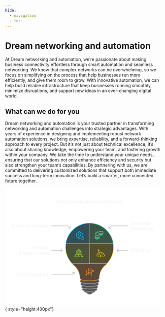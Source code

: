 ```yaml
---
hide:
  - navigation
  - toc
---
```

<style>
  /* Inline styles */
  .md-grid {
    max-width: 600px;
  }
</style>

# Dream networking and automation

At Dream networking and automation, we’re passionate about making business connectivity effortless through smart automation and seamless networking. We know that complex networks can be overwhelming, so we focus on simplifying on the process that help businesses run more efficiently, and give them room to grow. With innovative automation, we can help build reliable infrastructure that keep businesses running smoothly, minimize disruptions, and support new ideas in an ever-changing digital world.

## What can we do for you

Dream networking and automation is your trusted partner in transforming networking and automation challenges into strategic advantages. With years of experience in designing and implementing robust network automation solutions, we bring expertise, reliability, and a forward-thinking approach to every project. But it’s not just about technical excellence, it’s also about sharing knowledge, empowering your team, and fostering growth within your company.
We take the time to understand your unique needs, ensuring that our solutions not only enhance efficiency and security but also strengthen your team’s capabilities.
By partnering with us, we are committed to delivering customized solutions that support both immediate success and long-term innovation. Let’s build a smarter, more connected future together.

![main picture](images/main.png){ style="height:400px"}
